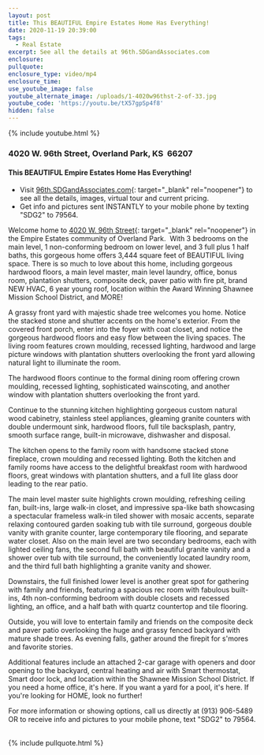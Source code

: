 ```yaml
---
layout: post
title: This BEAUTIFUL Empire Estates Home Has Everything!
date: 2020-11-19 20:39:00
tags:
  - Real Estate
excerpt: See all the details at 96th.SDGandAssociates.com
enclosure:
pullquote:
enclosure_type: video/mp4
enclosure_time:
use_youtube_image: false
youtube_alternate_image: /uploads/1-4020w96thst-2-of-33.jpg
youtube_code: 'https://youtu.be/tX57gpSp4f8'
hidden: false
---
```


{% include youtube.html %}

### 4020 W. 96th Street, Overland Park, KS&nbsp; 66207

#### This BEAUTIFUL Empire Estates Home Has Everything\!

* Visit [96th.SDGandAssociates.com](http://96th.sdgandassociates.com/){: target="_blank" rel="noopener"} to see all the details, images, virtual tour and current pricing.
* Get info and pictures sent INSTANTLY to your mobile phone by texting "SDG2" to 79564.

Welcome home to [4020 W. 96th Street](http://96th.ihousenet.com/){: target="_blank" rel="noopener"} in the Empire Estates community of Overland Park. &nbsp;With 3 bedrooms on the main level, 1 non-conforming bedroom on lower level, and 3 full plus 1 half baths, this gorgeous home offers 3,444 square feet of BEAUTIFUL living space. There is so much to love about this home, including gorgeous hardwood floors, a main level master, main level laundry, office, bonus room, plantation shutters, composite deck, paver patio with fire pit, brand NEW HVAC, 6 year young roof, location within the Award Winning Shawnee Mission School District, and MORE\!

A grassy front yard with majestic shade tree welcomes you home. Notice the stacked stone and shutter accents on the home's exterior. From the covered front porch, enter into the foyer with coat closet, and notice the gorgeous hardwood floors and easy flow between the living spaces. The living room features crown moulding, recessed lighting, hardwood and large picture windows with plantation shutters overlooking the front yard allowing natural light to illuminate the room.

The hardwood floors continue to the formal dining room offering crown moulding, recessed lighting, sophisticated wainscoting, and another window with plantation shutters overlooking the front yard.

Continue to the stunning kitchen highlighting gorgeous custom natural wood cabinetry, stainless steel appliances, gleaming granite counters with double undermount sink, hardwood floors, full tile backsplash, pantry, smooth surface range, built-in microwave, dishwasher and disposal.

The kitchen opens to the family room with handsome stacked stone fireplace, crown moulding and recessed lighting. Both the kitchen and family rooms have access to the delightful breakfast room with hardwood floors, great windows with plantation shutters, and a full lite glass door leading to the rear patio.&nbsp;

The main level master suite highlights crown moulding, refreshing ceiling fan, built-ins, large walk-in closet, and impressive spa-like bath showcasing a spectacular frameless walk-in tiled shower with mosaic accents, separate relaxing contoured garden soaking tub with tile surround, gorgeous double vanity with granite counter, large contemporary tile flooring, and separate water closet. Also on the main level are two secondary bedrooms, each with lighted ceiling fans, the second full bath with beautiful granite vanity and a shower over tub with tile surround, the conveniently located laundry room, and the third full bath highlighting a granite vanity and shower.

Downstairs, the full finished lower level is another great spot for gathering with family and friends, featuring a spacious rec room with fabulous built-ins, 4th non-conforming bedroom with double closets and recessed lighting, an office, and a half bath with quartz countertop and tile flooring.

Outside, you will love to entertain family and friends on the composite deck and paver patio overlooking the huge and grassy fenced backyard with mature shade trees. As evening falls, gather around the firepit for s'mores and favorite stories.

Additional features include an attached 2-car garage with openers and door opening to the backyard, central heating and air with Smart thermostat, Smart door lock, and location within the Shawnee Mission School District. If you need a home office, it's here. If you want a yard for a pool, it's here. If you're looking for HOME, look no further\!

For more information or showing options, call us directly at (913) 906-5489 OR to receive info and pictures to your mobile phone, text "SDG2" to 79564.<br>&nbsp;

{% include pullquote.html %}